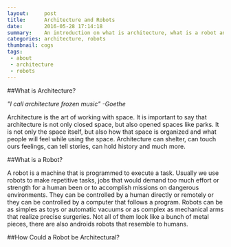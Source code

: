 ```yaml
---
layout:     post
title:      Architecture and Robots
date:       2016-05-28 17:14:18
summary:    An introduction on what is architecture, what is a robot and how they can combine.
categories: architecture, robots
thumbnail: cogs
tags:
 - about
 - architecture
 - robots
---
```



##What is Architecture?

*"I call architecture frozen music" 
                           _-Goethe_*
                           

Architecture is the art of working with space. It is important to say that architecture
is not only closed space, but also opened spaces like parks. It is not only the space itself, but 
also how that space is organized and what people will feel while using the space.
Architecture can shelter, can touch ours feelings, can tell stories, can hold history and much more.


##What is a Robot?

A robot is a machine that is programmed to execute a task. Usually we use robots to make repetitive tasks, jobs
that would demand too much effort or strength for a human been or to accomplish missions on dangerous environments.
They can be controlled by a human directly or remotely or they can be controlled by a computer that follows a program.
Robots can be as simples as toys or automatic vacuums or as complex as mechanical arms that realize precise surgeries.
Not all of them look like a bunch of metal pieces, there are also androids robots that resemble to humans.

##How Could a Robot be Architectural?
